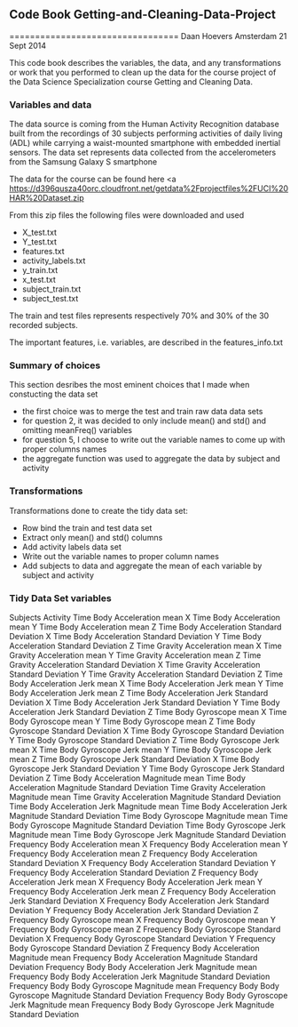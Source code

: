 ## Code Book Getting-and-Cleaning-Data-Project
=================================
Daan Hoevers
Amsterdam 21 Sept 2014

This code book describes the variables, the data, and any transformations or work that you performed to clean up the data for the course project of the Data Science Specialization course Getting and Cleaning Data.

### Variables and data
The data source is coming from the Human Activity Recognition database built from the recordings of 30 subjects performing activities of daily living (ADL) while carrying a waist-mounted smartphone with embedded inertial sensors. The data set represents data collected from the accelerometers from the Samsung Galaxy S smartphone

The data for the course can be found here <a https://d396qusza40orc.cloudfront.net/getdata%2Fprojectfiles%2FUCI%20HAR%20Dataset.zip <a/>

From this zip files the following files were downloaded and used

* X_test.txt
* Y_test.txt
* features.txt
* activity_labels.txt
* y_train.txt
* x_test.txt
* subject_train.txt
* subject_test.txt

The train and test files represents respectively 70% and 30% of the 30 recorded subjects.

The important features, i.e. variables, are described in the features_info.txt

### Summary of choices
This section desribes the most eminent choices that I made when constucting the data set

* the first choice was to merge the test and train raw data data sets
* for question 2, it was decided to only include mean() and std() and omitting meanFreq() variables
* for question 5, I choose to write out the variable names to come up with proper columns names
* the aggregate function was used to aggregate the data by subject and activity


### Transformations
Transformations done to create the tidy data set:

* Row bind the train and test data set
* Extract only mean() and std() columns
* Add activity labels data set
* Write out the variable names to proper column names
* Add subjects to data and aggregate the mean of each variable by subject and activity

### Tidy Data Set variables
Subjects
Activity
Time Body Acceleration mean X
Time Body Acceleration mean Y
Time Body Acceleration mean Z
Time Body Acceleration Standard Deviation X
Time Body Acceleration Standard Deviation Y
Time Body Acceleration Standard Deviation Z
Time Gravity Acceleration mean X
Time Gravity Acceleration mean Y
Time Gravity Acceleration mean Z
Time Gravity Acceleration Standard Deviation X
Time Gravity Acceleration Standard Deviation Y
Time Gravity Acceleration Standard Deviation Z
Time Body Acceleration Jerk mean X
Time Body Acceleration Jerk mean Y
Time Body Acceleration Jerk mean Z
Time Body Acceleration Jerk Standard Deviation X
Time Body Acceleration Jerk Standard Deviation Y
Time Body Acceleration Jerk Standard Deviation Z
Time Body Gyroscope mean X
Time Body Gyroscope mean Y
Time Body Gyroscope mean Z
Time Body Gyroscope Standard Deviation X
Time Body Gyroscope Standard Deviation Y
Time Body Gyroscope Standard Deviation Z
Time Body Gyroscope Jerk mean X
Time Body Gyroscope Jerk mean Y
Time Body Gyroscope Jerk mean Z
Time Body Gyroscope Jerk Standard Deviation X
Time Body Gyroscope Jerk Standard Deviation Y
Time Body Gyroscope Jerk Standard Deviation Z
Time Body Acceleration Magnitude mean
Time Body Acceleration Magnitude Standard Deviation 
Time Gravity Acceleration Magnitude mean
Time Gravity Acceleration Magnitude Standard Deviation 
Time Body Acceleration Jerk Magnitude mean
Time Body Acceleration Jerk Magnitude Standard Deviation 
Time Body Gyroscope Magnitude mean
Time Body Gyroscope Magnitude Standard Deviation 
Time Body Gyroscope Jerk Magnitude mean
Time Body Gyroscope Jerk Magnitude Standard Deviation 
Frequency Body Acceleration mean X
Frequency Body Acceleration mean Y
Frequency Body Acceleration mean Z
Frequency Body Acceleration Standard Deviation X
Frequency Body Acceleration Standard Deviation Y
Frequency Body Acceleration Standard Deviation Z
Frequency Body Acceleration Jerk mean X
Frequency Body Acceleration Jerk mean Y
Frequency Body Acceleration Jerk mean Z
Frequency Body Acceleration Jerk Standard Deviation X
Frequency Body Acceleration Jerk Standard Deviation Y
Frequency Body Acceleration Jerk Standard Deviation Z
Frequency Body Gyroscope mean X
Frequency Body Gyroscope mean Y
Frequency Body Gyroscope mean Z
Frequency Body Gyroscope Standard Deviation X
Frequency Body Gyroscope Standard Deviation Y
Frequency Body Gyroscope Standard Deviation Z
Frequency Body Acceleration Magnitude mean
Frequency Body Acceleration Magnitude Standard Deviation 
Frequency Body Body Acceleration Jerk Magnitude mean
Frequency Body Body Acceleration Jerk Magnitude Standard Deviation 
Frequency Body Body Gyroscope Magnitude mean
Frequency Body Body Gyroscope Magnitude Standard Deviation 
Frequency Body Body Gyroscope Jerk Magnitude mean
Frequency Body Body Gyroscope Jerk Magnitude Standard Deviation 

